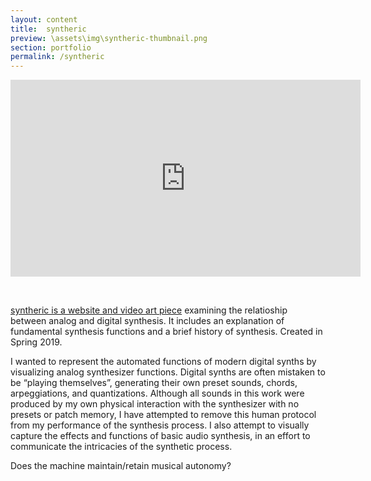 ```yaml
---
layout: content
title:  syntheric
preview: \assets\img\syntheric-thumbnail.png
section: portfolio
permalink: /syntheric
---
```


<!-- <div style="padding:56.31% 0 0 0;position:relative;"><iframe src="https://player.vimeo.com/video/326200777" style="position:absolute;top:0;left:0;width:100%;height:100%;" frameborder="0" allow="autoplay; fullscreen" allowfullscreen></iframe></div><script src="https://player.vimeo.com/api/player.js"></script> -->

<!-- <img src="assets\img\CybermimeticsPoster.jpg" alt="Event Poster"> -->

<p align="center"><iframe width="560" height="315" src="https://www.youtube.com/embed/GsDOmepluUA" title="YouTube video player" frameborder="0" allow="accelerometer; autoplay; clipboard-write; encrypted-media; gyroscope; picture-in-picture" allowfullscreen></iframe></p>


<br>

<a href="https://ericculhane.wixsite.com/synthericsyntheric">syntheric is a website and video art piece</a> examining the relatioship between analog and digital synthesis. It includes an explanation of fundamental synthesis functions and a brief history of synthesis. Created in Spring 2019.

I wanted to represent the automated functions of modern digital synths by visualizing analog synthesizer functions. Digital synths are often mistaken to be “playing themselves”, generating their own preset sounds, chords, arpeggiations, and quantizations. Although all sounds in this work were produced by my own physical interaction with the synthesizer with no presets or patch memory, I have attempted to remove this human protocol from my performance of the synthesis process. I also attempt to visually capture the effects and functions of basic audio synthesis, in an effort to communicate the intricacies of the synthetic process.


​Does the machine maintain/retain musical autonomy?





